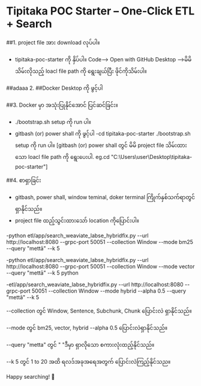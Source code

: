 # Tipitaka POC Starter – One‑Click ETL + Search


##1. project file အား download လုပ်ပါ။

- tipitaka-poc-starter ကို နှိပ်ပါ။ Code--> Open with GitHub Desktop -->မိမိသိမ်းလိုသည့် loacl file path ကို ရွေးချယ်ပြီး ဖိုင်ကိုသိမ်းပါ။

##adaaa
2. ##Docker Desktop ကို ဖွင့်ပါ

##3. Docker မှာ အသုံးပြုနိုင်အောင် ပြင်ဆင်ခြင်း။
- ./bootstrap.sh setup ကို run ပါ။
- gitbash (or) power shall ကို ဖွင့်ပါ -cd tipitaka-poc-starter ./bootstrap.sh setup ကို run ပါ။
[gitbash (or) power shall တွင် မိမိ project file သိမ်းထားသော loacl file path ကို ရွေးပေးပါ. eg.cd "C:\Users\user\Desktop\tipitaka-poc-starter"]

##4. စာရှာခြင်း
- gitbash, power shall, window teminal, doker terminal ကြိုက်နှစ်သက်ရာတွင် ရှာနိုင်သည်။
- project file ထည့်သွင်းထားသော် location ကိုပြောင်းပါ။

-python etl/app/search_weaviate_labse_hybridfix.py --url http://localhost:8080 --grpc-port 50051 --collection Window --mode bm25 --query "mettā" --k 5

-python etl/app/search_weaviate_labse_hybridfix.py --url http://localhost:8080 --grpc-port 50051 --collection Window --mode vector --query "mettā" --k 5 python

-etl/app/search_weaviate_labse_hybridfix.py --url http://localhost:8080 --grpc-port 50051 --collection Window --mode hybrid --alpha 0.5 --query "mettā" --k 5

--collection တွင် Window, Sentence, Subchunk, Chunk ပြောင်းလဲ ရှာနိုင်သည်။

--mode တွင် bm25, vector, hybrid --alpha 0.5 ပြောင်းလဲရှာနိုင်သည်။

--query "metta" တွင် " "ဒီမှာ ရှာလိုသော စကားလုံးထည့်နိုင်သည်။

--k 5 တွင် 1 to 20 အထိ ရလဒ်အခုအရေအတွက် ပြောင်းလဲကြည့်နိုင်သည။


Happy searching! 🙏
